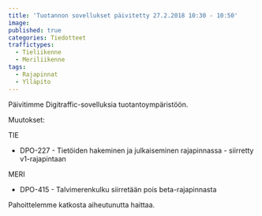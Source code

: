 ```yaml
---
title: 'Tuotannon sovellukset päivitetty 27.2.2018 10:30 - 10:50'
image: 
published: true
categories: Tiedotteet
traffictypes:
  - Tieliikenne
  - Meriliikenne
tags:
  - Rajapinnat
  - Ylläpito
---
```


Päivitimme Digitraffic-sovelluksia tuotantoympäristöön.

Muutokset:

TIE
 - DPO-227 - Tietöiden hakeminen ja julkaiseminen rajapinnassa - siirretty v1-rajapintaan

MERI
 - DPO-415 - Talvimerenkulku siirretään pois beta-rajapinnasta

Pahoittelemme katkosta aiheutunutta haittaa.
